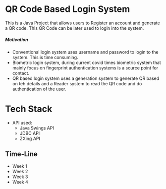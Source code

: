 # QR Code Based Login System

This is a Java Project that allows users to Register an account and generate a QR code. This QR Code can be later used to login into the system.

##### Motivation

* Conventional login system uses username and password to login to the system. This is time consuming.
* Biometric login system, during current covid times  biometric system that mainly focus on fingerprint authentication systems is a source point for contact.
* QR based login system uses a generation system to generate QR based on teh details and a Reader system to read the QR code and do authentication of the user.

# Tech Stack

* API used:
  * Java Swings API
  * JDBC API
  * ZXing API

## Time-Line

* Week 1
* Week 2
* Week 3
* Week 4
